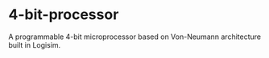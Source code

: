 # 4-bit-processor
A programmable 4-bit microprocessor based on Von-Neumann architecture built in Logisim.
